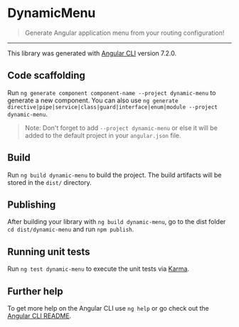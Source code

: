# DynamicMenu

> Generate Angular application menu from your routing configuration!

---

This library was generated with [Angular CLI](https://github.com/angular/angular-cli) version 7.2.0.

## Code scaffolding

Run `ng generate component component-name --project dynamic-menu` to generate a new component. You can also use `ng generate directive|pipe|service|class|guard|interface|enum|module --project dynamic-menu`.

> Note: Don't forget to add `--project dynamic-menu` or else it will be added to the default project in your `angular.json` file.

## Build

Run `ng build dynamic-menu` to build the project. The build artifacts will be stored in the `dist/` directory.

## Publishing

After building your library with `ng build dynamic-menu`, go to the dist folder `cd dist/dynamic-menu` and run `npm publish`.

## Running unit tests

Run `ng test dynamic-menu` to execute the unit tests via [Karma](https://karma-runner.github.io).

## Further help

To get more help on the Angular CLI use `ng help` or go check out the [Angular CLI README](https://github.com/angular/angular-cli/blob/master/README.md).
